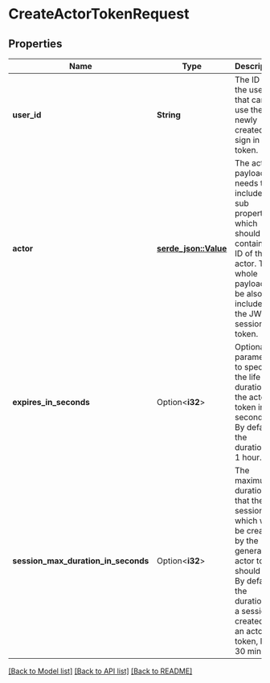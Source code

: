 # CreateActorTokenRequest

## Properties

Name | Type | Description | Notes
------------ | ------------- | ------------- | -------------
**user_id** | **String** | The ID of the user that can use the newly created sign in token. | 
**actor** | [**serde_json::Value**](.md) | The actor payload. It needs to include a sub property which should contain the ID of the actor. This whole payload will be also included in the JWT session token. | 
**expires_in_seconds** | Option<**i32**> | Optional parameter to specify the life duration of the actor token in seconds. By default, the duration is 1 hour. | [optional][default to 3600]
**session_max_duration_in_seconds** | Option<**i32**> | The maximum duration that the session which will be created by the generated actor token should last. By default, the duration of a session created via an actor token, lasts 30 minutes. | [optional][default to 1800]

[[Back to Model list]](../README.md#documentation-for-models) [[Back to API list]](../README.md#documentation-for-api-endpoints) [[Back to README]](../README.md)


